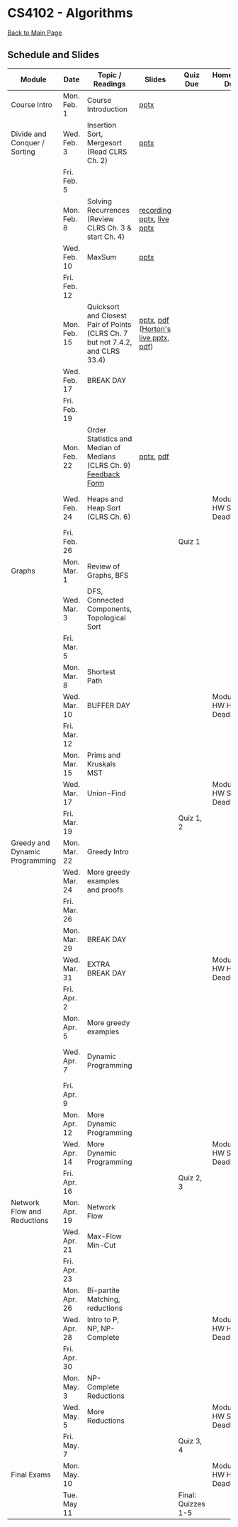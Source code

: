 CS4102 - Algorithms
===============================

[Back to Main Page](../readme.html)

<a name="introduction"></a>Schedule and Slides
--------------------------------------- 

| Module | Date | Topic / Readings | Slides | Quiz Due | Homework Due | Recommended Deadline
|-----------------|------|-----------------------------|-------| -------| ------------------| ------------------|
| Course Intro | Mon. Feb. 1 | Course Introduction | [pptx](./courseintroduction.pptx) | | | |
| Divide and Conquer / Sorting | Wed. Feb. 3 | Insertion Sort, Mergesort <br/> (Read CLRS Ch. 2) | [pptx](./sorting-intro.pptx) | | | |
| | Fri. Feb. 5  | | | | |
| | Mon. Feb. 8 | Solving Recurrences  <br/> (Review CLRS Ch. 3 & start Ch. 4) | [recording pptx](./recurrences_recorded.pptx), [live pptx](./recurrences_live.pptx) | | | |
| | Wed. Feb. 10 | MaxSum | [pptx](./maxsum_recorded.pptx) | | | |
| | Fri. Feb. 12  | | | | | |
| | Mon. Feb. 15 | Quicksort and Closest Pair of Points <br/> (CLRS Ch. 7 but not 7.4.2, and CLRS 33.4) | [pptx](./closestpair_quicksort.pptx), [pdf](./closestpair_quicksort.pdf) <br/> ([Horton's live pptx](./closestpair_quicksort_live.pptx), [pdf](./closestpair_quicksort_live.pdf)) | | | |
| | Wed. Feb. 17 | BREAK DAY | | | | Prog. Distancing (Recommended) |
| | Fri. Feb. 19  | | | | | |
| | Mon. Feb. 22 | Order Statistics and Median of Medians <br/> (CLRS Ch. 9) <br/> [Feedback Form](https://forms.gle/4BQiZqXovdbBnwcJ7)| [pptx](./quickselect_MM.pptx), [pdf](./quickselect_MM.pdf) | | | |
| | Wed. Feb. 24 | Heaps and Heap Sort <br/> (CLRS Ch. 6) | | | Module 1 HW Soft Deadline | Written Recurrence Relations (Recommended) |
| | Fri. Feb. 26  | | | Quiz 1 | | |
| Graphs | Mon. Mar. 1 | Review of Graphs, BFS | | | | |
| | Wed. Mar. 3 | DFS, Connected Components, Topological Sort | | | | 1 Module one advanced HW (Recommended) |
| | Fri. Mar. 5  | | | | | |
| | Mon. Mar. 8 | Shortest Path | | | | |
| | Wed. Mar. 10 | BUFFER DAY | | | Module 1 HW Hard Deadline | Graphs Written (Recommended) |
| | Fri. Mar. 12  | | | | | |
| | Mon. Mar. 15 | Prims and Kruskals MST | | | | |
| | Wed. Mar. 17 | Union-Find | | | Module 2 HW Soft Deadline | Prog. Wiring a House (Recommended) |
| | Fri. Mar. 19  | | | Quiz 1, 2 | | |
| Greedy and Dynamic Programming | Mon. Mar. 22 | Greedy Intro | | | | |
| | Wed. Mar. 24 | More greedy examples and proofs | | | | 1 Module Two Advanced HW (Recommended) |
| | Fri. Mar. 26  | | | | | |
| | Mon. Mar. 29 | BREAK DAY | | | | |
| | Wed. Mar. 31 | EXTRA BREAK DAY | | | Module 2 HW Hard Deadline | |
| | Fri. Apr. 2  | | | | | |
| | Mon. Apr. 5 | More greedy examples | | | | |
| | Wed. Apr. 7 | Dynamic Programming | | | | Greedy / Dyn. Prog. Written Basic (Recommended) |
| | Fri. Apr. 9  | | | | | |
| | Mon. Apr. 12 | More Dynamic Programming | | | | |
| | Wed. Apr. 14 | More Dynamic Programming | | | Module 3 HW Soft Deadline | Prog. Drainage (Recommended) |
| | Fri. Apr. 16  | | | Quiz 2, 3 | | |
| Network Flow and Reductions | Mon. Apr. 19 | Network Flow | | | | |
| | Wed. Apr. 21 | Max-Flow Min-Cut | | | | 1 Module Three Advanced HW (Recommended) |
| | Fri. Apr. 23  | | | | | |
| | Mon. Apr. 26 | Bi-partite Matching, reductions | | | | |
| | Wed. Apr. 28 | Intro to P, NP, NP-Complete | | | Module 3 HW Hard Deadline | Prog. Network Flow (Recommended) |
| | Fri. Apr. 30  | | | | | |
| | Mon. May. 3 | NP-Complete Reductions | | | | |
| | Wed. May. 5 | More Reductions | | | Module 4 HW Soft Deadline | Network Flow Basic Written (Recommended) |
| | Fri. May. 7  | | | Quiz 3, 4 | | |
| Final Exams | Mon. May. 10 | | | | Module 4 HW Hard Deadline | 1 Module Four advanced HW (Recommended)  |
| | Tue. May 11 | | | Final: Quizzes 1-5 | | |

